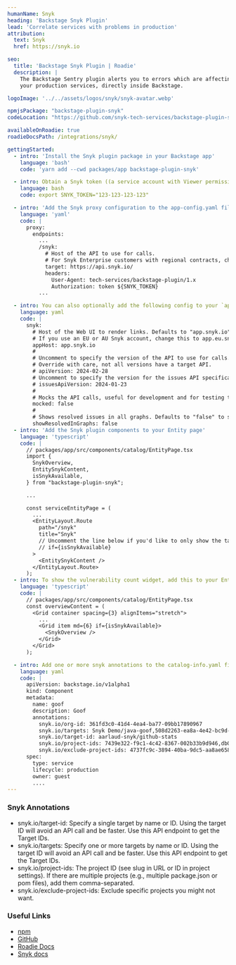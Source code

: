 ```yaml
---
humanName: Snyk
heading: 'Backstage Snyk Plugin'
lead: 'Correlate services with problems in production'
attribution:
  text: Snyk
  href: https://snyk.io

seo:
  title: 'Backstage Snyk Plugin | Roadie'
  description: |
    The Backstage Sentry plugin alerts you to errors which are affecting
    your production services, directly inside Backstage.

logoImage: '../../assets/logos/snyk/snyk-avatar.webp'

npmjsPackage: "backstage-plugin-snyk"
codeLocation: "https://github.com/snyk-tech-services/backstage-plugin-snyk"

availableOnRoadie: true
roadieDocsPath: /integrations/snyk/

gettingStarted:
  - intro: 'Install the Snyk plugin package in your Backstage app'
    language: 'bash'
    code: 'yarn add --cwd packages/app backstage-plugin-snyk'

  - intro: Obtain a Snyk token ((a service account with Viewer permission at your group level is preferred) and save it as an env variable.
    language: bash
    code: export SNYK_TOKEN="123-123-123-123"

  - intro: 'Add the Snyk proxy configuration to the app-config.yaml file in the root directory. The User Agent helps Snyk track API traffic from Backstage setups and encourages them to invest more in the plugin.'
    language: 'yaml'
    code: |
      proxy:
        endpoints:
          ...
          /snyk:
            # Host of the API to use for calls.
            # For Snyk Enterprise customers with regional contracts, change this to api.eu.snyk.io (for EU) or api.au.snyk.io (for AUS) (see https://docs.snyk.io/working-with-snyk/regional-hosting-and-data-residency)
            target: https://api.snyk.io/ 
            headers:
              User-Agent: tech-services/backstage-plugin/1.x
              Authorization: token ${SNYK_TOKEN}
          ...

  - intro: You can also optionally add the following config to your `app.config`.
    language: yaml
    code: |
      snyk:
        # Host of the Web UI to render links. Defaults to "app.snyk.io"
        # If you use an EU or AU Snyk account, change this to app.eu.snyk.io or app.au.snyk.io
        appHost: app.snyk.io
        #
        # Uncomment to specify the version of the API to use for calls. Defaults to "2024-02-28".
        # Override with care, not all versions have a target API.
        # apiVersion: 2024-02-28
        # Uncomment to specify the version for the issues API specifically. Defaults to 2024-01-23
        # issuesApiVersion: 2024-01-23
        #
        # Mocks the API calls, useful for development and for testing the plugin without a Snyk account. Defaults to "false".
        mocked: false
        #
        # Shows resolved issues in all graphs. Defaults to "false" to show only non-resolved issues.
        showResolvedInGraphs: false
  - intro: 'Add the Snyk plugin components to your Entity page'
    language: 'typescript'
    code: |
      // packages/app/src/components/catalog/EntityPage.tsx
      import {
        SnykOverview,
        EntitySnykContent,
        isSnykAvailable,
      } from "backstage-plugin-snyk";

      ...

      const serviceEntityPage = (
        ...
        <EntityLayout.Route 
          path="/snyk"
          title="Snyk"
          // Uncomment the line below if you'd like to only show the tab on entities with the correct annotations already set
          // if={isSnykAvailable}
        >
          <EntitySnykContent />
        </EntityLayout.Route>
      );
  - intro: To show the vulnerability count widget, add this to your Entity page.tsx
    language: 'typescript'
    code: |
      // packages/app/src/components/catalog/EntityPage.tsx
      const overviewContent = (
        <Grid container spacing={3} alignItems="stretch">
          ...
          <Grid item md={6} if={isSnykAvailable}>
            <SnykOverview />
          </Grid>
        </Grid>
      );

  - intro: Add one or more snyk annotations to the catalog-info.yaml files in your catalog. For example, you could add org-id, targets, target-id and project-ids.
    language: yaml
    code: |
      apiVersion: backstage.io/v1alpha1
      kind: Component
      metadata:
        name: goof
        description: Goof
        annotations:
          snyk.io/org-id: 361fd3c0-41d4-4ea4-ba77-09bb17890967
          snyk.io/targets: Snyk Demo/java-goof,508d2263-ea8a-4e42-bc9d-844de21f4172
          snyk.io/target-id: aarlaud-snyk/github-stats
          snyk.io/project-ids: 7439e322-f9c1-4c42-8367-002b33b9d946,db066cb9-b373-46da-b918-b49b541e0d63
          snyk.io/exclude-project-ids: 4737fc9c-3894-40ba-9dc5-aa8ae658c9f6,38e02916-0cf7-4927-ba98-06afae9fef36
      spec:
        type: service
        lifecycle: production
        owner: guest
        ....
---
```


### Snyk Annotations

- snyk.io/target-id: Specify a single target by name or ID. Using the target ID will avoid an API call and be faster. Use this API endpoint to get the Target IDs.
- snyk.io/targets: Specify one or more targets by name or ID. Using the target ID will avoid an API call and be faster. Use this API endpoint to get the Target IDs.
- snyk.io/project-ids: The project ID (see slug in URL or ID in project settings). If there are multiple projects (e.g., multiple package.json or pom files), add them comma-separated.
- snyk.io/exclude-project-ids: Exclude specific projects you might not want.

### Useful Links

- [npm](https://www.npmjs.com/package/backstage-plugin-snyk)
- [GitHub](https://github.com/snyk-tech-services/backstage-plugin-snyk)
- [Roadie Docs](https://roadie.io/docs/integrations/snyk/)
- [Snyk docs](https://snyk.io/blog/backstage-integration-with-the-snyk-api/)
